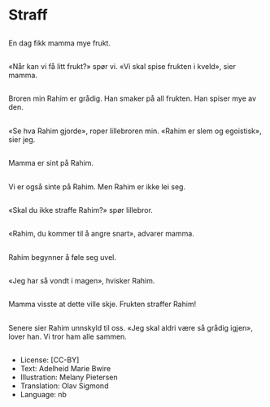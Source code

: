 # Straff

##
En dag fikk mamma mye frukt.

##
«Når kan vi få litt frukt?» spør vi. «Vi skal spise frukten i kveld», sier mamma.

##
Broren min Rahim er grådig. Han smaker på all frukten. Han spiser mye av den.

##
«Se hva Rahim gjorde», roper lillebroren min. «Rahim er slem og egoistisk», sier jeg.

##
Mamma er sint på Rahim.

##
Vi er også sinte på Rahim. Men Rahim er ikke lei seg.

##
«Skal du ikke straffe Rahim?» spør lillebror.

##
«Rahim, du kommer til å angre snart», advarer mamma.

##
Rahim begynner å føle seg uvel.

##
«Jeg har så vondt i magen», hvisker Rahim.

##
Mamma visste at dette ville skje. Frukten straffer Rahim!

##
Senere sier Rahim unnskyld til oss. «Jeg skal aldri være så grådig igjen», lover han. Vi tror ham alle sammen.

##
* License: [CC-BY]
* Text: Adelheid Marie Bwire
* Illustration: Melany Pietersen
* Translation: Olav Sigmond
* Language: nb
